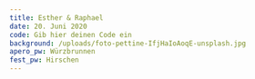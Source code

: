 ```yaml
---
title: Esther & Raphael
date: 20. Juni 2020
code: Gib hier deinen Code ein
background: /uploads/foto-pettine-IfjHaIoAoqE-unsplash.jpg
apero_pw: Würzbrunnen
fest_pw: Hirschen
---
```


